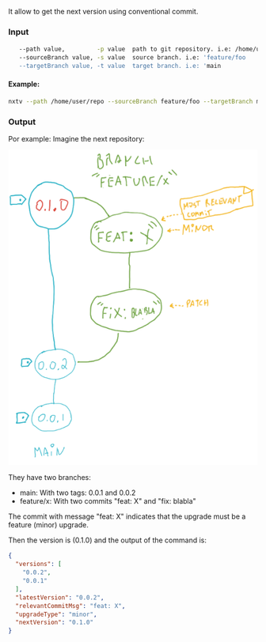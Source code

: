 It allow to get the next version using conventional commit. 

### Input

```bash
   --path value,         -p value  path to git repository. i.e: /home/user/repo
   --sourceBranch value, -s value  source branch. i.e: 'feature/foo
   --targetBranch value, -t value  target branch. i.e: 'main   
```

#### Example:

```bash
nxtv --path /home/user/repo --sourceBranch feature/foo --targetBranch main
```

### Output

Por example: 
Imagine the next repository:

![img.png](docs/img.png)

They have two branches:
- main: With two tags: 0.0.1 and 0.0.2
- feature/x: With two commits "feat: X" and "fix: blabla"

The commit with message "feat: X" indicates that the upgrade must be a feature (minor) upgrade.

Then the version is (0.1.0) and the output of the command is:

```json
{
  "versions": [
    "0.0.2",
    "0.0.1"    
  ],
  "latestVersion": "0.0.2",
  "relevantCommitMsg": "feat: X",
  "upgradeType": "minor",
  "nextVersion": "0.1.0"
}
```
